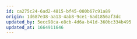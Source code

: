 ```yaml
---
id: ca275c24-6ad2-4815-bf45-080b67c91a89
origin: 1d687e38-aa13-4ab8-9ce1-6ad1856af3dc
updated_by: 5ecc98ca-e8cb-4d6a-b41d-360bc334b495
updated_at: 1664911646
---
```

